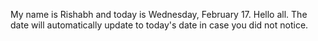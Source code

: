 My name is Rishabh and today is Wednesday, February 17. Hello all. The date will automatically update to today's date in case you did not notice.
